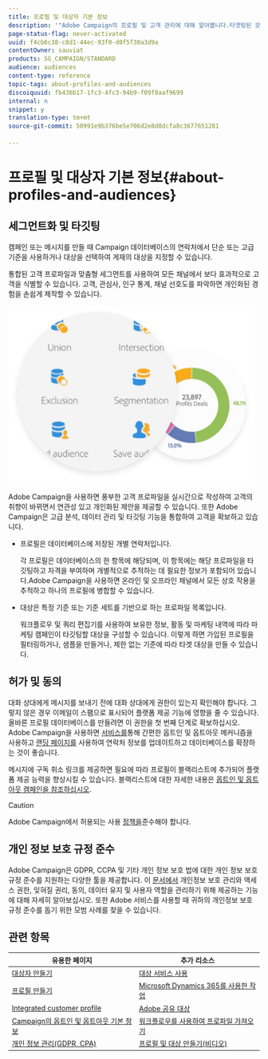 ```yaml
---
title: 프로필 및 대상자 기본 정보
description: '"Adobe Campaign의 프로필 및 고객 관리에 대해 알아봅니다.타겟팅된 모집단을 정의하고 대상을 선택하고 수신자를 필터링하며 데이터를 수집하고 프로필을 업데이트합니다."'
page-status-flag: never-activated
uuid: f4cb6c38-c8d1-44ec-93f0-d0f5f30a3d9a
contentOwner: sauviat
products: SG_CAMPAIGN/STANDARD
audience: audiences
content-type: reference
topic-tags: about-profiles-and-audiences
discoiquuid: fb436b17-1fc3-4fc3-94b9-f09f8aaf9699
internal: n
snippet: y
translation-type: tm+mt
source-git-commit: 50991e9b376be5e706d2e8d8dcfa8c3677651281

---
```



# 프로필 및 대상자 기본 정보{#about-profiles-and-audiences}

## 세그먼트화 및 타깃팅

캠페인 또는 메시지를 만들 때 Campaign 데이터베이스의 연락처에서 단순 또는 고급 기준을 사용하거나 대상을 선택하여 게재의 대상을 지정할 수 있습니다.

통합된 고객 프로파일과 맞춤형 세그먼트를 사용하여 모든 채널에서 보다 효과적으로 고객을 식별할 수 있습니다. 고객, 관심사, 인구 통계, 채널 선호도를 파악하면 개인화된 경험을 손쉽게 제작할 수 있습니다.

![](assets/do-not-localize/audiences.png)

Adobe Campaign을 사용하면 풍부한 고객 프로파일을 실시간으로 작성하여 고객의 취향이 바뀌면서 연관성 있고 개인화된 제안을 제공할 수 있습니다. 또한 Adobe Campaign은 고급 분석, 데이터 관리 및 타깃팅 기능을 통합하여 고객을 확보하고 있습니다.

* 프로필은 데이터베이스에 저장된 개별 연락처입니다.

   각 프로필은 데이터베이스의 한 항목에 해당되며, 이 항목에는 해당 프로파일을 타깃팅하고 자격을 부여하며 개별적으로 추적하는 데 필요한 정보가 포함되어 있습니다.Adobe Campaign을 사용하면 온라인 및 오프라인 채널에서 모든 상호 작용을 추적하고 하나의 프로필에 병합할 수 있습니다.

* 대상은 특정 기준 또는 기준 세트를 기반으로 하는 프로파일 목록입니다.

   워크플로우 및 쿼리 편집기를 사용하여 보유한 정보, 활동 및 마케팅 내역에 따라 마케팅 캠페인이 타깃팅할 대상을 구성할 수 있습니다. 이렇게 하면 가입된 프로필을 필터링하거나, 샘플을 만들거나, 제한 없는 기준에 따라 타겟 대상을 만들 수 있습니다.

## 허가 및 동의

대화 상대에게 메시지를 보내기 전에 대화 상대에게 권한이 있는지 확인해야 합니다. 그렇지 않은 경우 이메일이 스팸으로 표시되어 플랫폼 제공 기능에 영향을 줄 수 있습니다. 올바른 프로필 데이터베이스를 만들려면 이 권한을 첫 번째 단계로 확보하십시오. Adobe Campaign을 사용하면 [서비스를](../../audiences/using/creating-a-service.md)통해 간편한 옵트인 및 옵트아웃 메커니즘을 사용하고 [랜딩 페이지를](../../channels/using/getting-started-with-landing-pages.md) 사용하여 연락처 정보를 업데이트하고 데이터베이스를 확장하는 것이 좋습니다.

메시지에 구독 취소 링크를 제공하면 필요에 따라 프로필이 블랙리스트에 추가되어 플랫폼 제공 능력을 향상시킬 수 있습니다. 블랙리스트에 대한 자세한 내용은 [옵트인 및 옵트아웃 캠페인을 참조하십시오](../../audiences/using/about-opt-in-and-opt-out-in-campaign.md).

>[!CAUTION]
>
>Adobe Campaign에서 허용되는 사용 [정책을](https://www.adobe.com/legal/terms/aup.html)준수해야 합니다.

## 개인 정보 보호 규정 준수

Adobe Campaign은 GDPR, CCPA 및 기타 개인 정보 보호 법에 대한 개인 정보 보호 규정 준수를 지원하는 다양한 툴을 제공합니다. 이 [문서에서](https://helpx.adobe.com/kr/campaign/kb/campaign-privacy.html) 개인정보 보호 관리와 액세스 권한, 잊혀질 권리, 동의, 데이터 유지 및 사용자 역할을 관리하기 위해 제공하는 기능에 대해 자세히 알아보십시오. 또한 Adobe 서비스를 사용할 때 귀하의 개인정보 보호 규정 준수를 돕기 위한 모범 사례를 찾을 수 있습니다.

## 관련 항목

| 유용한 페이지 | 추가 리소스 |
|---|---|
| [대상자 만들기](../../audiences/using/creating-audiences.md) | [대상 서비스 사용](../../audiences/using/aep-about-audience-destinations-service.md) |
| [프로필 만들기](../../audiences/using/creating-profiles.md) | [Microsoft Dynamics 365를 사용한 작업](../../integrating/using/working-with-campaign-standard-and-microsoft-dynamics-365.md) |
| [Integrated customer profile](../../audiences/using/integrated-customer-profile.md) | [Adobe 공유 대상](../../integrating/using/sharing-audiences-with-audience-manager-or-people-core-service.md) |
| [Campaign의 옵트인 및 옵트아웃 기본 정보](../../audiences/using/about-opt-in-and-opt-out-in-campaign.md) | [워크플로우를 사용하여 프로파일 가져오기](../../automating/using/importing-data.md) |
| [개인 정보 관리(GDPR, CPA)](https://helpx.adobe.com/kr/campaign/kb/campaign-privacy.html) | [프로필 및 대상 만들기(비디오)](https://docs.adobe.com/content/help/en/campaign-standard-learn/tutorials/profiles-and-audiences/creating-profiles-and-audiences.html) |
